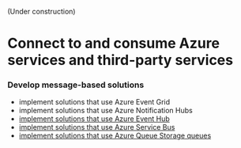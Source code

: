 (Under construction)
# Connect to and consume Azure services and third-party services

### Develop message-based solutions
* implement solutions that use Azure Event Grid
* implement solutions that use Azure Notification Hubs
* [implement solutions that use Azure Event Hub](event_hub/)
* [implement solutions that use Azure Service Bus](service_bus/)
* [implement solutions that use Azure Queue Storage queues](queue_storage/)

